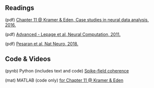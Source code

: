 ## Readings

(pdf) [Chapter 11 @ Kramer & Eden, Case studies in neural data analysis, 2016.](../Readings/Kramer_Eden_Ch_11.pdf)

(pdf) [Advanced - Lepage et al, Neural Computation, 2011.](../Readings/Lepage_Neural_Comp_2011.pdf)

(pdf) [Pesaran et al, Nat Neuro, 2018.](../Readings/Pesaran_2018.pdf)

## Code & Videos

(pynb) Python (includes text and code) [Spike-field coherence](https://mark-kramer.github.io/Case-Studies-Python/11.html)

(mat) MATLAB (code only) [for Chapter 11 @ Kramer & Eden](https://github.com/Mark-Kramer/Case-Studies-Kramer-Eden/blob/master/Chapter11/Chapter_11.m) 


